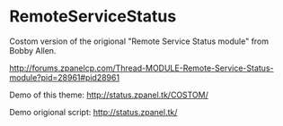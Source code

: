 RemoteServiceStatus
===================

Costom version of the origional "Remote Service Status module" from Bobby Allen.

http://forums.zpanelcp.com/Thread-MODULE-Remote-Service-Status-module?pid=28961#pid28961

Demo of this theme: http://status.zpanel.tk/COSTOM/

Demo origional script: http://status.zpanel.tk/
